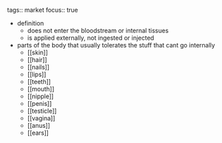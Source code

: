 tags:: market
focus:: true

- definition
	- does not enter the bloodstream or internal tissues
	- is applied externally, not ingested or injected
- parts of the body that usually tolerates the stuff that cant go internally
	- [[skin]]
	- [[hair]]
	- [[nails]]
	- [[lips]]
	- [[teeth]]
	- [[mouth]]
	- [[nipple]]
	- [[penis]]
	- [[testicle]]
	- [[vagina]]
	- [[anus]]
	- [[ears]]